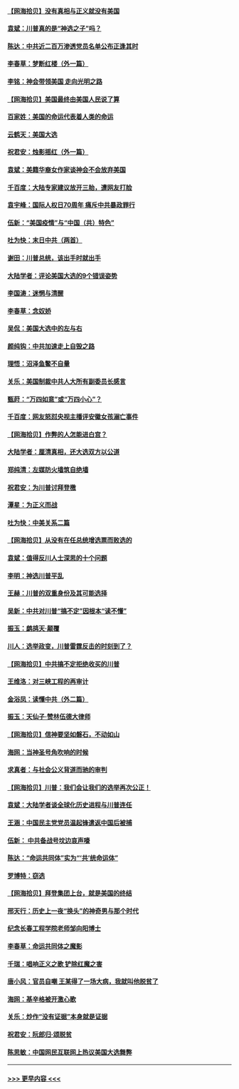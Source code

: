 #### [【网海拾贝】没有真相与正义就没有美国](../pages/nsc993/n12621885.md?t=12151802) 
#### [袁斌：川普真的是“神选之子”吗？](../pages/nsc993/n12621749.md?t=12151802) 
#### [陈达：中共近二百万渗透党员名单公布正逢其时](../pages/nsc993/n12620870.md?t=12151802) 
#### [李春草：梦断红楼（外一篇）](../pages/nsc993/n12619122.md?t=12151802) 
#### [李铭：神会带领美国 走向光明之路](../pages/nsc993/n12618584.md?t=12151802) 
#### [【网海拾贝】美国最终由美国人民说了算](../pages/nsc993/n12617255.md?t=12151802) 
#### [百家姓：美国的命运代表着人类的命运](../pages/nsc993/n12615838.md?t=12151802) 
#### [云鹤天：美国大选](../pages/nsc993/n12615994.md?t=12151802) 
#### [祝君安：烛影摇红（外一篇）](../pages/nsc993/n12615975.md?t=12151802) 
#### [袁斌：美籍华裔女作家谈神会不会放弃美国](../pages/nsc993/n12615263.md?t=12151802) 
#### [千百度：大陆专家建议放开三胎，遭网友打脸](../pages/nsc993/n12614456.md?t=12151802) 
#### [袁宇峰：国际人权日70周年 痛斥中共暴政罪行](../pages/nsc993/n12611965.md?t=12151802) 
#### [伍新：“美国疫情”与“中国（共）特色”](../pages/nsc993/n12611463.md?t=12151802) 
#### [吐为快：末日中共（两首）](../pages/nsc993/n12611461.md?t=12151802) 
#### [谢田：川普总统，该出手时就出手](../pages/nsc993/n12610905.md?t=12151802) 
#### [大陆学者：评论美国大选的9个错误姿势](../pages/nsc993/n12609586.md?t=12151802) 
#### [李国涛：迷惘与清醒](../pages/nsc993/n12607532.md?t=12151802) 
#### [李春草：念奴娇](../pages/nsc993/n12607083.md?t=12151802) 
#### [吴侃：美国大选中的左与右](../pages/nsc993/n12607054.md?t=12151802) 
#### [颜纯钩：中共加速走上自毁之路](../pages/nsc993/n12606473.md?t=12151802) 
#### [理悟：沼泽鱼鳖不自量](../pages/nsc993/n12606454.md?t=12151802) 
#### [关乐：美国制裁中共人大所有副委员长感言](../pages/nsc993/n12606442.md?t=12151802) 
#### [甄莳：“万四如意”或“万四小心”？](../pages/nsc993/n12606091.md?t=12151802) 
#### [千百度：网友怒怼央视主播评安徽女孩溺亡事件](../pages/nsc993/n12605370.md?t=12151802) 
#### [【网海拾贝】作弊的人怎能进白宫？](../pages/nsc993/n12603546.md?t=12151802) 
#### [大陆学者：厘清真相，还大选双方以公道](../pages/nsc993/n12603475.md?t=12151802) 
#### [郑纯清：左媒防火墙筑自绝墙](../pages/nsc993/n12602226.md?t=12151802) 
#### [祝君安：为川普讨拜登檄](../pages/nsc993/n12602199.md?t=12151802) 
#### [潭星：为正义而战](../pages/nsc993/n12600926.md?t=12151802) 
#### [吐为快：中美关系二篇](../pages/nsc993/n12600908.md?t=12151802) 
#### [【网海拾贝】从没有在任总统增选票而败选的](../pages/nsc993/n12600435.md?t=12151802) 
#### [袁斌：值得反川人士深思的十个问题](../pages/nsc993/n12600332.md?t=12151802) 
#### [李明：神选川普平乱](../pages/nsc993/n12599751.md?t=12151802) 
#### [王赫：川普的双重身份及其可能选择](../pages/nsc993/n12599723.md?t=12151802) 
#### [吴新：中共对川普“搞不定”因根本“读不懂”](../pages/nsc993/n12599502.md?t=12151802) 
#### [振玉：鹧鸪天‧颠覆](../pages/nsc993/n12599494.md?t=12151802) 
#### [川人：选举政变，川普雷霆反击的时刻到了？](../pages/nsc993/n12599291.md?t=12151802) 
#### [【网海拾贝】中共搞不定拒绝收买的川普](../pages/nsc993/n12598955.md?t=12151802) 
#### [王维洛：对三峡工程的再审计](../pages/nsc993/n12598436.md?t=12151802) 
#### [金浴凤：读懂中共（外二篇）](../pages/nsc993/n12597943.md?t=12151802) 
#### [振玉：天仙子‧赞林伍德大律师](../pages/nsc993/n12597929.md?t=12151802) 
#### [【网海拾贝】信神要坚如磐石，不动如山](../pages/nsc993/n12597901.md?t=12151802) 
#### [海网：当神圣号角吹响的时候](../pages/nsc993/n12595891.md?t=12151802) 
#### [求真者：与社会公义背道而驰的审判](../pages/nsc993/n12595868.md?t=12151802) 
#### [【网海拾贝】川普：我们会让我们的选举再次公正！](../pages/nsc993/n12594930.md?t=12151802) 
#### [袁斌：大陆学者谈全球化历史进程与川普连任](../pages/nsc993/n12594690.md?t=12151802) 
#### [王涵：中国民主党党员温起锋遣返中国后被捕](../pages/nsc993/n12594540.md?t=12151802) 
#### [伍新： 中共备战号坟边哀声嚎](../pages/nsc993/n12593086.md?t=12151802) 
#### [陈达：“命运共同体”实为“‘共’统命运体”](../pages/nsc993/n12590865.md?t=12151802) 
#### [罗博特：窃选](../pages/nsc993/n12590619.md?t=12151802) 
#### [【网海拾贝】拜登集团上台，就是美国的终结](../pages/nsc993/n12589725.md?t=12151802) 
#### [邢天行：历史上一夜“换头”的神奇男与那个时代](../pages/nsc993/n12589424.md?t=12151802) 
#### [纪念长春工程学院老师邹向阳博士](../pages/nsc993/n12585390.md?t=12151802) 
#### [李春草：命运共同体之魔影](../pages/nsc993/n12585026.md?t=12151802) 
#### [千瑞：唱响正义之歌 铲除红魔之害](../pages/nsc993/n12585002.md?t=12151802) 
#### [唐小风：官员自嘲 王某得了一场大病，我就叫他脱贫了](../pages/nsc993/n12584981.md?t=12151802) 
#### [海网：基辛格被开激心歌](../pages/nsc993/n12584946.md?t=12151802) 
#### [关乐：炒作“没有证据”本身就是证据](../pages/nsc993/n12583146.md?t=12151802) 
#### [祝君安：阮郎归‧颂脱贫](../pages/nsc993/n12583119.md?t=12151802) 
#### [陈思敏：中国网民互联网上热议美国大选舞弊](../pages/nsc993/n12582845.md?t=12151802) 

----
#### [ >>> 更早内容 <<< ](../indexes/nsc993-earlier.md)
